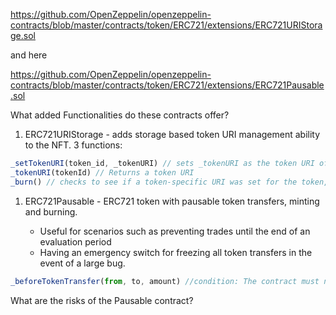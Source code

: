 https://github.com/OpenZeppelin/openzeppelin-contracts/blob/master/contracts/token/ERC721/extensions/ERC721URIStorage.sol

and here

https://github.com/OpenZeppelin/openzeppelin-contracts/blob/master/contracts/token/ERC721/extensions/ERC721Pausable.sol

What added Functionalities do these contracts offer?

1. ERC721URIStorage - adds storage based token URI management ability to the NFT. 3 functions: 

```javascript
_setTokenURI(token_id, _tokenURI) // sets _tokenURI as the token URI of token_id
_tokenURI(tokenId) // Returns a token URI
_burn() // checks to see if a token-specific URI was set for the token, and if so, it deletes the token URI from the storage mapping.

```

1. ERC721Pausable - ERC721 token with pausable token transfers, minting and burning.

    -  Useful for scenarios such as preventing trades until the end of an evaluation period
    -  Having an emergency switch for freezing all token transfers in the event of a large bug.

```javascript
_beforeTokenTransfer(from, to, amount) //condition: The contract must not be paused

```

What are the risks of the Pausable contract?